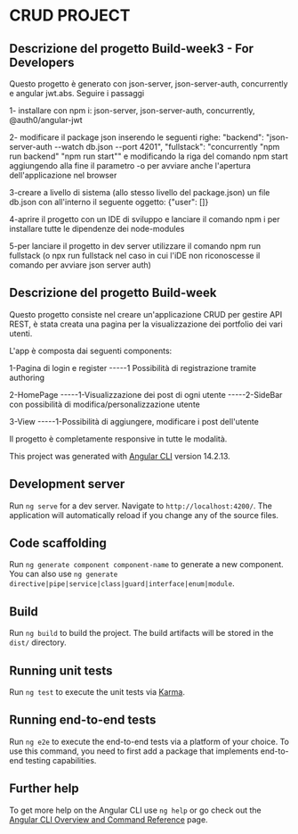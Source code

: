 # CRUD PROJECT

## Descrizione del progetto Build-week3 - For Developers

Questo progetto è generato con json-server, json-server-auth, concurrently e angular jwt.abs. Seguire i passaggi

1- installare con npm i: json-server, json-server-auth, concurrently, @auth0/angular-jwt

2- modificare il package json inserendo le seguenti righe:
"backend": "json-server-auth --watch db.json --port 4201",
"fullstack": "concurrently "npm run backend" "npm run start"" e modificando la riga del comando npm start aggiungendo alla fine il parametro -o per avviare anche l'apertura dell'applicazione nel browser

3-creare a livello di sistema (allo stesso livello del package.json) un file db.json con all'interno il seguente oggetto:
{"user": []}

4-aprire il progetto con un IDE di sviluppo e lanciare il comando npm i per installare tutte le dipendenze dei node-modules

5-per lanciare il progetto in dev server utilizzare il comando npm run fullstack (o npx run fullstack nel caso in cui l'iDE non riconoscesse il comando per avviare json server auth)

## Descrizione del progetto Build-week

Questo progetto consiste nel creare un'applicazione CRUD per gestire API REST, è stata creata una pagina per la visualizzazione dei portfolio dei vari utenti.

L'app è composta dai seguenti components:

1-Pagina di login e register
-----1 Possibilità di registrazione tramite authoring

2-HomePage
-----1-Visualizzazione dei post di ogni utente
-----2-SideBar con possibilità di modifica/personalizzazione utente

3-View
-----1-Possibilità di aggiungere, modificare i post dell'utente

Il progetto è completamente responsive in tutte le modalità.

This project was generated with [Angular CLI](https://github.com/angular/angular-cli) version 14.2.13.

## Development server

Run `ng serve` for a dev server. Navigate to `http://localhost:4200/`. The application will automatically reload if you change any of the source files.

## Code scaffolding

Run `ng generate component component-name` to generate a new component. You can also use `ng generate directive|pipe|service|class|guard|interface|enum|module`.

## Build

Run `ng build` to build the project. The build artifacts will be stored in the `dist/` directory.

## Running unit tests

Run `ng test` to execute the unit tests via [Karma](https://karma-runner.github.io).

## Running end-to-end tests

Run `ng e2e` to execute the end-to-end tests via a platform of your choice. To use this command, you need to first add a package that implements end-to-end testing capabilities.

## Further help

To get more help on the Angular CLI use `ng help` or go check out the [Angular CLI Overview and Command Reference](https://angular.io/cli) page.
